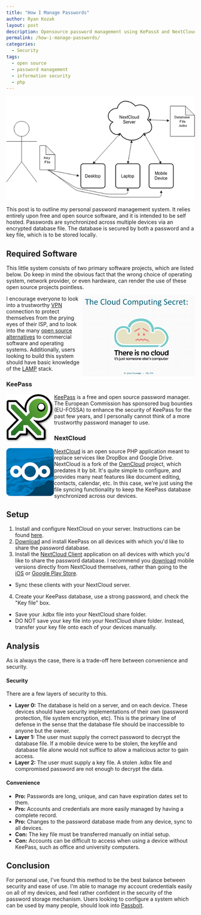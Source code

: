 ```yaml
---
title: "How I Manage Passwords"
author: Ryan Kozak
layout: post
description: Opensource password management using KePassX and NextCloud, an example of how I manage my passwords.
permalink: /how-i-manage-passwords/
categories:
  - Security
tags:
  - open source
  - password management
  - information security
  - php
---
```


[<img title="Password System Diagram" src="/wp-content/uploads/2019/01/password_setup.png"/>](/wp-content/uploads/2019/01/password_setup.png)

This post is to outline my personal password management system. It relies entirely upon free and open source software, and it is intended to be self hosted. Passwords are synchronized across multiple devices via an encrypted database file. The database is secured by both a password and a key file, which is to be stored locally.  

## Required Software ##
This little system consists of two primary software projects, which are listed below. Do keep in mind the obvious fact that the wrong choice of operating system, network provider, or even hardware, can render the use of these open source projects pointless.

[<img title="There is no such thing as the Cloud"  width="300" align="right" src="/wp-content/uploads/2019/01/their_cloud.png"/>](/wp-content/uploads/2019/01/their_cloud.png)

I encourage everyone to look into a trustworthy [VPN](https://protonvpn.com/) connection to protect themselves from the prying eyes of their ISP, and to look into the many [open source alternatives](https://prism-break.org/en/) to commercial software and operating systems.
Additionally, users looking to build this system should have basic knowledge of the [LAMP](https://en.wikipedia.org/wiki/LAMP_%28software_bundle%29) stack.

### KeePass ###
[<img class="alignleft" title="KeePassX Logo" align="left" src="/wp-content/uploads/2019/01/kpx_logo_main.png"/>](/wp-content/uploads/2019/01/kpx_logo_main.png)
[KeePass](https://keepass.info/) is a free and open source password manager. The European Commission has sponsored bug bounties (EU-FOSSA) to enhance the security of KeePass for the past few years, and I personally cannot think of a more trustworthy password manager to use.

### NextCloud ###
[<img class="alignleft" title="NextCloud Logo" align="left" src="/wp-content/uploads/2019/01/nextcloud.png"/>](/wp-content/uploads/2019/01/nextcloud.png)
[NextCloud](https://nextcloud.com) is an open source PHP application meant to replace services like DropBox and Google Drive. NextCloud is a fork of the [OwnCloud](https://owncloud.org/) project, which predates it by bit.  It's quite simple to configure, and provides many neat features like document editing, contacts, calendar, etc. In this case, we're just using the file syncing functionality to keep the KeePass database synchronized across our devices.


## Setup ##
 1. Install and configure NextCloud on your server. Instructions can be found [here](https://nextcloud.com/install/#instructions-server).
 2. [Download](https://keepass.info/download.html) and install KeePass on all devices with which you'd like to share the password database.
 3. Install the [NextCloud Client](https://nextcloud.com/install/#install-clients) application on all devices with which you'd like to share the password database. I recommend you [download](https://nextcloud.com/install/#install-clients) mobile versions directly from NextCloud themselves, rather than going to the [iOS]((https://prism-break.org/en/categories/ios/)) or [Google Play Store](https://prism-break.org/en/categories/android/).
   * Sync these clients with your NextCloud server.
 4. Create your KeePass database, use a strong password, and check the "Key file" box.
   * Save your .kdbx file into your NextCloud share folder.
   * DO NOT save your key file into your NextCloud share folder. Instead, transfer your key file onto each of your devices manually.



## Analysis ##
As is always the case, there is a trade-off here between convenience and security.

#### Security ####
There are a few layers of security to this.

 * **Layer 0:** The database is held on a server, and on each device. These devices should have security implementations of their own (password protection, file system encryption, etc). This is the primary line of defense in the sense that the database file should be inaccessible to anyone but the owner.
 * **Layer 1:** The user must supply the correct password to decrypt the database file. If a mobile device were to be stolen, the keyfile and database file alone would not suffice to allow a malicious actor to gain access.
 * **Layer 2:** The user must supply a key file. A stolen .kdbx file and compromised password are not enough to decrypt the data.

#### Convenience ####
 * **Pro:** Passwords are long, unique, and can have expiration dates set to them.
 * **Pro:** Accounts and credentials are more easily managed by having a complete record.
 * **Pro:** Changes to the password database made from any device, sync to all devices.
 * **Con:** The key file must be transferred manually on initial setup.
 * **Con:** Accounts can be difficult to access when using a device without KeePass, such as office and university computers.

## Conclusion ##
 For personal use, I've found this method to be the best balance between security and ease of use. I'm able to manage my account credentials easily on all of my devices, and feel rather confident in the security of the password storage mechanism. Users looking to configure a system which can be used by many people, should look into [Passbolt](https://www.passbolt.com/).
